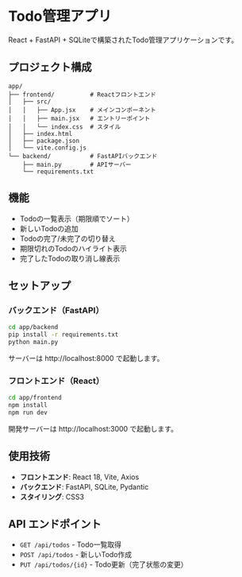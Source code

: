# Todo管理アプリ

React + FastAPI + SQLiteで構築されたTodo管理アプリケーションです。

## プロジェクト構成

```
app/
├── frontend/          # Reactフロントエンド
│   ├── src/
│   │   ├── App.jsx    # メインコンポーネント
│   │   ├── main.jsx   # エントリーポイント
│   │   └── index.css  # スタイル
│   ├── index.html
│   ├── package.json
│   └── vite.config.js
└── backend/           # FastAPIバックエンド
    ├── main.py        # APIサーバー
    └── requirements.txt
```

## 機能

- Todoの一覧表示（期限順でソート）
- 新しいTodoの追加
- Todoの完了/未完了の切り替え
- 期限切れのTodoのハイライト表示
- 完了したTodoの取り消し線表示

## セットアップ

### バックエンド（FastAPI）

```bash
cd app/backend
pip install -r requirements.txt
python main.py
```

サーバーは http://localhost:8000 で起動します。

### フロントエンド（React）

```bash
cd app/frontend
npm install
npm run dev
```

開発サーバーは http://localhost:3000 で起動します。

## 使用技術

- **フロントエンド**: React 18, Vite, Axios
- **バックエンド**: FastAPI, SQLite, Pydantic
- **スタイリング**: CSS3

## API エンドポイント

- `GET /api/todos` - Todo一覧取得
- `POST /api/todos` - 新しいTodo作成
- `PUT /api/todos/{id}` - Todo更新（完了状態の変更）